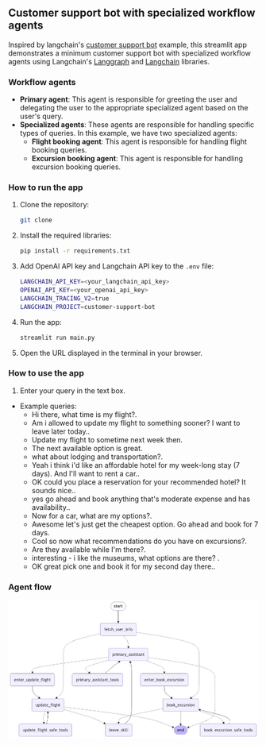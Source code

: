 ## Customer support bot with specialized workflow agents

Inspired by langchain's [customer support bot](https://github.com/langchain-ai/langgraph/blob/main/examples/customer-support/customer-support.ipynb) example, this streamlit app demonstrates a minimum customer support bot with specialized workflow agents using Langchain's [Langgraph]() and [Langchain]() libraries.

### Workflow agents

- **Primary agent**: This agent is responsible for greeting the user and delegating the user to the appropriate specialized agent based on the user's query.
- **Specialized agents**: These agents are responsible for handling specific types of queries. In this example, we have two specialized agents:
  - **Flight booking agent**: This agent is responsible for handling flight booking queries.
  - **Excursion booking agent**: This agent is responsible for handling excursion booking queries.

### How to run the app

1. Clone the repository:
   ```bash
   git clone
   ```
2. Install the required libraries:
   ```bash
   pip install -r requirements.txt
   ```
3. Add OpenAI API key and Langchain API key to the `.env` file:
    ```bash
    LANGCHAIN_API_KEY=<your_langchain_api_key>
    OPENAI_API_KEY=<your_openai_api_key>
    LANGCHAIN_TRACING_V2=true
    LANGCHAIN_PROJECT=customer-support-bot
    ```
4. Run the app:
   ```bash
   streamlit run main.py
   ```
5. Open the URL displayed in the terminal in your browser.

### How to use the app

1. Enter your query in the text box.

- Example queries:
  - Hi there, what time is my flight?.
  - Am i allowed to update my flight to something sooner? I want to leave later today..
  - Update my flight to sometime next week then.
  - The next available option is great.
  - what about lodging and transportation?.
  - Yeah i think i'd like an affordable hotel for my week-long stay (7 days). And I'll want to rent a car..
  - OK could you place a reservation for your recommended hotel? It sounds nice..
  - yes go ahead and book anything that's moderate expense and has availability..
  - Now for a car, what are my options?.
  - Awesome let's just get the cheapest option. Go ahead and book for 7 days.
  - Cool so now what recommendations do you have on excursions?.
  - Are they available while I'm there?.
  - interesting - i like the museums, what options are there? .
  - OK great pick one and book it for my second day there..


### Agent flow

![Agent flow](img.jpg)
